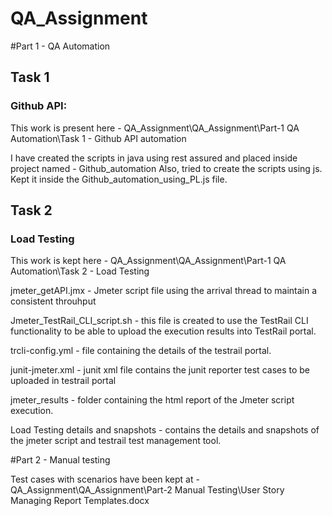 # QA_Assignment

#Part 1  - QA Automation

## Task 1
### **Github API:**
This work is present here - QA_Assignment\QA_Assignment\Part-1 QA Automation\Task 1 - Github API automation

I have created the scripts in java using rest assured and placed inside project named - Github_automation
Also, tried to create the scripts using js. Kept it inside the Github_automation_using_PL.js file.



## Task 2
### Load Testing

This work is kept here - QA_Assignment\QA_Assignment\Part-1 QA Automation\Task 2 - Load Testing

jmeter_getAPI.jmx - Jmeter script file using the arrival thread to maintain a consistent throuhput

Jmeter_TestRail_CLI_script.sh - this file is created to use the TestRail CLI functionality to be able to upload the execution results into TestRail portal.

trcli-config.yml - file containing the details of the testrail portal.

junit-jmeter.xml - junit xml file contains the junit reporter test cases to be uploaded in testrail portal

jmeter_results - folder containing the html report of the Jmeter script execution.

Load Testing details and snapshots - contains the details and snapshots of the jmeter script and testrail test management tool.



#Part 2  -  Manual testing

Test cases with scenarios have been kept at - QA_Assignment\QA_Assignment\Part-2 Manual Testing\User Story Managing Report Templates.docx
